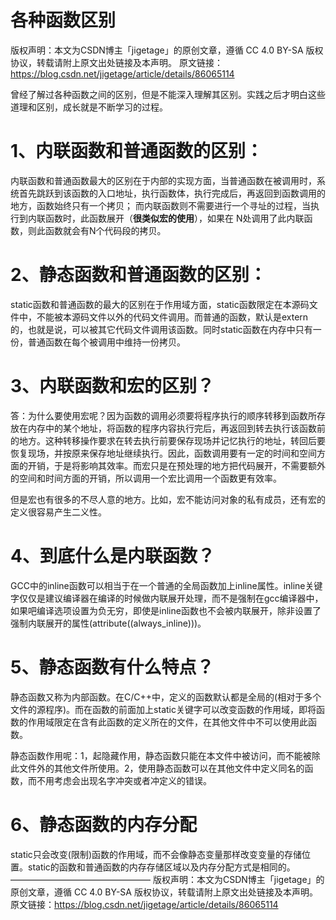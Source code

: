 
# 各种函数区别

版权声明：本文为CSDN博主「jigetage」的原创文章，遵循 CC 4.0 BY-SA 版权协议，转载请附上原文出处链接及本声明。
原文链接：https://blog.csdn.net/jigetage/article/details/86065114

曾经了解过各种函数之间的区别，但是不能深入理解其区别。实践之后才明白这些道理和区别，成长就是不断学习的过程。

# 1、内联函数和普通函数的区别：

内联函数和普通函数最大的区别在于内部的实现方面，当普通函数在被调用时，系统首先跳跃到该函数的入口地址，执行函数体，执行完成后，再返回到函数调用的地方，函数始终只有一个拷贝； 而内联函数则不需要进行一个寻址的过程，当执行到内联函数时，此函数展开（**很类似宏的使用**），如果在 N处调用了此内联函数，则此函数就会有N个代码段的拷贝。

# 2、静态函数和普通函数的区别：

static函数和普通函数的最大的区别在于作用域方面，static函数限定在本源码文件中，不能被本源码文件以外的代码文件调用。而普通的函数，默认是extern的，也就是说，可以被其它代码文件调用该函数。同时static函数在内存中只有一份，普通函数在每个被调用中维持一份拷贝。

# 3、内联函数和宏的区别？

答：为什么要使用宏呢？因为函数的调用必须要将程序执行的顺序转移到函数所存放在内存中的某个地址，将函数的程序内容执行完后，再返回到转去执行该函数前的地方。这种转移操作要求在转去执行前要保存现场并记忆执行的地址，转回后要恢复现场，并按原来保存地址继续执行。因此，函数调用要有一定的时间和空间方面的开销，于是将影响其效率。而宏只是在预处理的地方把代码展开，不需要额外的空间和时间方面的开销，所以调用一个宏比调用一个函数更有效率。

但是宏也有很多的不尽人意的地方。比如，宏不能访问对象的私有成员，还有宏的定义很容易产生二义性。


# 4、到底什么是内联函数？

GCC中的inline函数可以相当于在一个普通的全局函数加上inline属性。inline关键字仅仅是建议编译器在编译的时候做内联展开处理，而不是强制在gcc编译器中，如果吧编译选项设置为负无穷，即使是inline函数也不会被内联展开，除非设置了强制内联展开的属性(attribute((always_inline)))。

# 5、静态函数有什么特点？

静态函数又称为内部函数。在C/C++中，定义的函数默认都是全局的(相对于多个文件的源程序)。而在函数的前面加上static关键字可以改变函数的作用域，即将函数的作用域限定在含有此函数的定义所在的文件，在其他文件中不可以使用此函数。

静态函数作用呢：1，起隐藏作用，静态函数只能在本文件中被访问，而不能被除此文件外的其他文件所使用。2，使用静态函数可以在其他文件中定义同名的函数，而不用考虑会出现名字冲突或者冲定义的错误。

# 6、静态函数的内存分配

static只会改变(限制)函数的作用域，而不会像静态变量那样改变变量的存储位置。static的函数和普通函数的内存存储区域以及内存分配方式是相同的。
————————————————
版权声明：本文为CSDN博主「jigetage」的原创文章，遵循 CC 4.0 BY-SA 版权协议，转载请附上原文出处链接及本声明。
原文链接：https://blog.csdn.net/jigetage/article/details/86065114